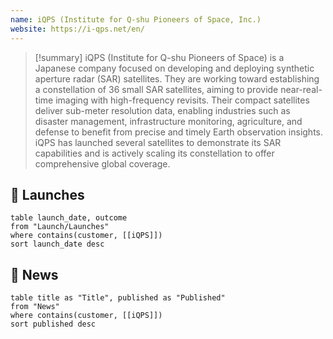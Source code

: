 ```yaml
---
name: iQPS (Institute for Q-shu Pioneers of Space, Inc.)
website: https://i-qps.net/en/
---
```



>[!summary]
iQPS (Institute for Q-shu Pioneers of Space) is a Japanese company focused on developing and deploying synthetic aperture radar (SAR) satellites.
They are working toward establishing a constellation of 36 small SAR satellites, aiming to provide near-real-time imaging with high-frequency revisits. Their compact satellites deliver sub-meter resolution data, enabling industries such as disaster management, infrastructure monitoring, agriculture, and defense to benefit from precise and timely Earth observation insights.
iQPS has launched several satellites to demonstrate its SAR capabilities and is actively scaling its constellation to offer comprehensive global coverage.

## 🚀 Launches

```dataview
table launch_date, outcome
from "Launch/Launches"
where contains(customer, [[iQPS]])
sort launch_date desc
```

## 📰 News
```dataview
table title as "Title", published as "Published"
from "News"
where contains(customer, [[iQPS]])
sort published desc
```
